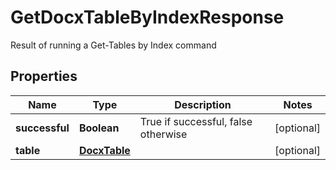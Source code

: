 

# GetDocxTableByIndexResponse

Result of running a Get-Tables by Index command
## Properties

Name | Type | Description | Notes
------------ | ------------- | ------------- | -------------
**successful** | **Boolean** | True if successful, false otherwise |  [optional]
**table** | [**DocxTable**](DocxTable.md) |  |  [optional]



